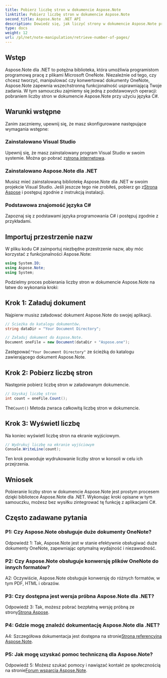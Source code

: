 ```yaml
---
title: Pobierz liczbę stron w dokumencie Aspose.Note
linktitle: Pobierz liczbę stron w dokumencie Aspose.Note
second_title: Aspose.Note .NET API
description: Dowiedz się, jak liczyć strony w dokumencie Aspose.Note przy użyciu języka C#. Postępuj zgodnie z naszym przewodnikiem krok po kroku, aby ułatwić integrację.
type: docs
weight: 12
url: /pl/net/note-manipulation/retrieve-number-of-pages/
---
```

## Wstęp

Aspose.Note dla .NET to potężna biblioteka, która umożliwia programistom programową pracę z plikami Microsoft OneNote. Niezależnie od tego, czy chcesz tworzyć, manipulować czy konwertować dokumenty OneNote, Aspose.Note zapewnia wszechstronną funkcjonalność usprawniającą Twoje zadania. W tym samouczku zajmiemy się jedną z podstawowych operacji: pobraniem liczby stron w dokumencie Aspose.Note przy użyciu języka C#.

## Warunki wstępne

Zanim zaczniemy, upewnij się, że masz skonfigurowane następujące wymagania wstępne:

### Zainstalowano Visual Studio

Upewnij się, że masz zainstalowany program Visual Studio w swoim systemie. Można go pobrać z[strona internetowa](https://visualstudio.microsoft.com/).

### Zainstalowano Aspose.Note dla .NET

 Musisz mieć zainstalowaną bibliotekę Aspose.Note dla .NET w swoim projekcie Visual Studio. Jeśli jeszcze tego nie zrobiłeś, pobierz go z[Strona Aspose](https://releases.aspose.com/note/net/) i postępuj zgodnie z instrukcją instalacji.

### Podstawowa znajomość języka C#

Zapoznaj się z podstawami języka programowania C# i postępuj zgodnie z przykładami.

## Importuj przestrzenie nazw

W pliku kodu C# zaimportuj niezbędne przestrzenie nazw, aby móc korzystać z funkcjonalności Aspose.Note:

```csharp
using System.IO;
using Aspose.Note;
using System;
```

Podzielmy proces pobierania liczby stron w dokumencie Aspose.Note na łatwe do wykonania kroki:

## Krok 1: Załaduj dokument

Najpierw musisz załadować dokument Aspose.Note do swojej aplikacji.

```csharp
// Ścieżka do katalogu dokumentów.
string dataDir = "Your Document Directory";

// Załaduj dokument do Aspose.Note.
Document oneFile = new Document(dataDir + "Aspose.one");
```

 Zastępować`"Your Document Directory"` ze ścieżką do katalogu zawierającego dokument Aspose.Note.

## Krok 2: Pobierz liczbę stron

Następnie pobierz liczbę stron w załadowanym dokumencie.

```csharp
// Uzyskaj liczbę stron
int count = oneFile.Count();
```

 The`Count()` Metoda zwraca całkowitą liczbę stron w dokumencie.

## Krok 3: Wyświetl liczbę

Na koniec wyświetl liczbę stron na ekranie wyjściowym.

```csharp
// Wydrukuj liczbę na ekranie wyjściowym
Console.WriteLine(count);
```

Ten krok powoduje wydrukowanie liczby stron w konsoli w celu ich przejrzenia.

## Wniosek

Pobieranie liczby stron w dokumencie Aspose.Note jest prostym procesem dzięki bibliotece Aspose.Note dla .NET. Wykonując kroki opisane w tym samouczku, możesz bez wysiłku zintegrować tę funkcję z aplikacjami C#.

## Często zadawane pytania

### P1: Czy Aspose.Note obsługuje duże dokumenty OneNote?

Odpowiedź 1: Tak, Aspose.Note jest w stanie efektywnie obsługiwać duże dokumenty OneNote, zapewniając optymalną wydajność i niezawodność.

### P2: Czy Aspose.Note obsługuje konwersję plików OneNote do innych formatów?

A2: Oczywiście, Aspose.Note obsługuje konwersję do różnych formatów, w tym PDF, HTML i obrazów.

### P3: Czy dostępna jest wersja próbna Aspose.Note dla .NET?

 Odpowiedź 3: Tak, możesz pobrać bezpłatną wersję próbną ze strony[Strona Aspose](https://releases.aspose.com/).

### P4: Gdzie mogę znaleźć dokumentację Aspose.Note dla .NET?

 A4: Szczegółowa dokumentacja jest dostępna na stronie[Strona referencyjna Aspose.Note](https://reference.aspose.com/note/net/).

### P5: Jak mogę uzyskać pomoc techniczną dla Aspose.Note?

 Odpowiedź 5: Możesz szukać pomocy i nawiązać kontakt ze społecznością na stronie[Forum wsparcia Aspose.Note](https://forum.aspose.com/c/note/28).